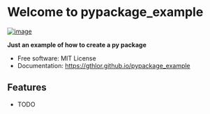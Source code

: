 # Welcome to pypackage_example


[![image](https://img.shields.io/pypi/v/pypackage_example.svg)](https://pypi.python.org/pypi/pypackage_example)


**Just an example of how to create a py package**


-   Free software: MIT License
-   Documentation: <https://gthlor.github.io/pypackage_example>


## Features

-   TODO
